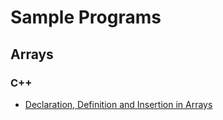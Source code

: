 # Sample Programs

## Arrays

### C++

- [Declaration, Definition and Insertion in Arrays](C++/arrays_1.cpp) 
